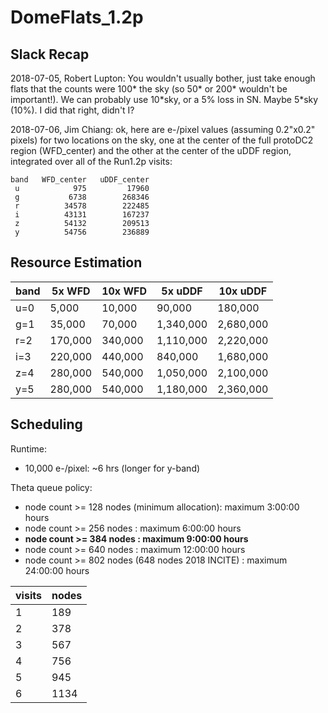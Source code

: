 # DomeFlats_1.2p

## Slack Recap

2018-07-05, Robert Lupton: You wouldn't usually bother, just take enough flats that the counts were 100\* the sky (so 50\* or 200\* wouldn't be important!).   We can probably use 10\*sky, or a 5% loss in SN.  Maybe 5\*sky (10%).  I did that right, didn't I?

2018-07-06, Jim Chiang: ok, here are e-/pixel values (assuming 0.2"x0.2" pixels) for two locations on the sky, one at the center of the full protoDC2 region (WFD_center) and the other at the center of the uDDF region, integrated over all of the Run1.2p visits:

```
band   WFD_center   uDDF_center
 u            975         17960
 g           6738        268346
 r          34578        222485
 i          43131        167237
 z          54132        209513
 y          54756        236889
```

## Resource Estimation

band | 5x WFD | 10x WFD | 5x uDDF | 10x uDDF
---- | ------ | ------- | ------- | --------
u=0 |   5,000 |  10,000 |    90,000 |   180,000
g=1 |  35,000 |  70,000 | 1,340,000 | 2,680,000
r=2 | 170,000 | 340,000 | 1,110,000 | 2,220,000
i=3 | 220,000 | 440,000 |   840,000 | 1,680,000
z=4 | 280,000 | 540,000 | 1,050,000 | 2,100,000
y=5 | 280,000 | 540,000 | 1,180,000 | 2,360,000

## Scheduling

Runtime:
* 10,000 e-/pixel: ~6 hrs (longer for y-band)

Theta queue policy:
* node count >= 128 nodes (minimum  allocation): maximum 3:00:00 hours
* node count >= 256 nodes : maximum 6:00:00 hours
* **node count >= 384 nodes : maximum 9:00:00 hours**
* node count >= 640 nodes : maximum 12:00:00 hours
* node count >= 802 nodes (648 nodes 2018 INCITE) : maximum 24:00:00 hours

visits | nodes
------ | -----
1 | 189
2 | 378
3 | 567
4 | 756
5 | 945
6 | 1134
